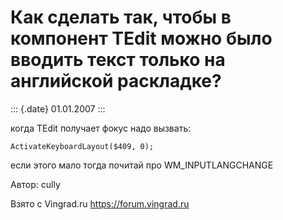 Как сделать так, чтобы в компонент TEdit можно было вводить текст только на английской раскладке?
=================================================================================================

::: {.date}
01.01.2007
:::

когда TEdit получает фокус надо вызвать:

    ActivateKeyboardLayout($409, 0);

если этого мало тогда почитай про WM\_INPUTLANGCHANGE

Автор: cully

Взято с Vingrad.ru <https://forum.vingrad.ru>
